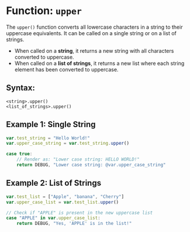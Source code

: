 # Function: `upper`

The `upper()` function converts all lowercase characters in a string to their uppercase equivalents. It can be called on a single string or on a list of strings.

- When called on a **string**, it returns a new string with all characters converted to uppercase.
- When called on a **list of strings**, it returns a new list where each string element has been converted to uppercase.

## Syntax:
```
<string>.upper()
<list_of_strings>.upper()
```

## Example 1: Single String
```javascript
var.test_string = "Hello World!"
var.upper_case_string = var.test_string.upper()

case true:
    // Render as: "Lower case string: HELLO WORLD!"
    return DEBUG, "Lower case string: @var.upper_case_string"
```

## Example 2: List of Strings
```javascript
var.test_list = ["Apple", "banana", "Cherry"]
var.upper_case_list = var.test_list.upper()

// Check if "APPLE" is present in the new uppercase list
case "APPLE" in var.upper_case_list:
    return DEBUG, "Yes, 'APPLE' is in the list!"
```